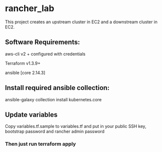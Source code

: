 # rancher_lab
This project creates an upstream cluster in EC2 and a downstream cluster in EC2.

## Software Requirements:

aws-cli v2 + configured with credentials

Terraform v1.3.9+

ansible [core 2.14.3]

## Install required ansible collection:

ansible-galaxy collection install kubernetes.core

## Update variables
Copy variables.tf.sample to variables.tf and put in your public SSH key, bootstrap password and rancher admin password

### Then just run terraform apply
